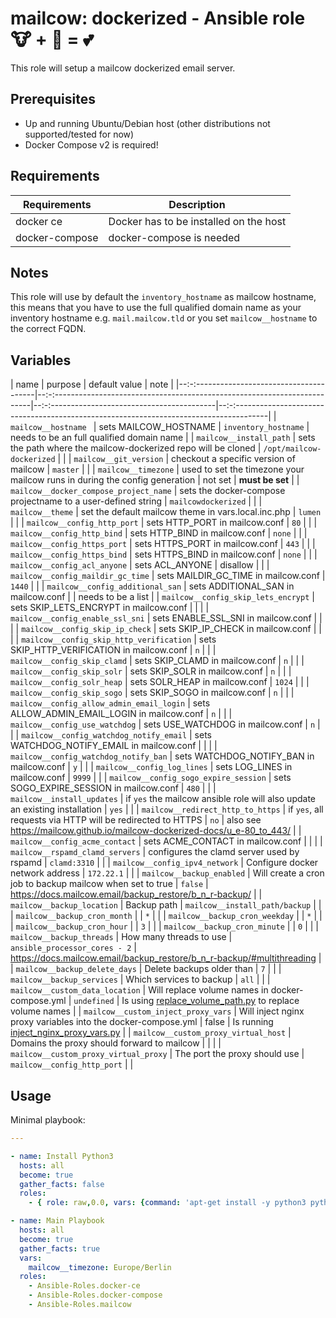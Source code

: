 # mailcow: dockerized - Ansible role 🐮 + 🐋 = 💕

This role will setup a mailcow dockerized email server.

## Prerequisites

- Up and running Ubuntu/Debian host (other distributions not supported/tested for now)
- Docker Compose v2 is required!

## Requirements

| Requirements   | Description                            |
| -------------- | -------------------------------------- |
| docker ce      | Docker has to be installed on the host |
| docker-compose | docker-compose is needed               |

## Notes
This role will use by default the `inventory_hostname` as mailcow hostname, this means that you have to use the full qualified domain name as your inventory hostname e.g. `mail.mailcow.tld` or you set `mailcow__hostname` to the correct FQDN.

## Variables

| name                                      | purpose                                                                     | default value                                | note                                                                                      |
|--:-:--------------------------------------|--:-:------------------------------------------------------------------------|--:-:-----------------------------------------|--:-:--------------------------------------------------------------------------------------|
| `mailcow__hostname `                      | sets MAILCOW_HOSTNAME                                                       | `inventory_hostname`                         | needs to be an full qualified domain name                                                 |
| `mailcow__install_path`                   | sets the path where the mailcow-dockerized repo will be cloned              | `/opt/mailcow-dockerized`                    |                                                                                           |
| `mailcow__git_version`                    | checkout a specific version of mailcow                                      | `master`                                     |                                                                                           |
| `mailcow__timezone`                       | used to set the timezone your mailcow runs in during the config generation  | not set                                      | **must be set**                                                                           |
| `mailcow__docker_compose_project_name`    | sets the docker-compose projectname to a user-defined string                | `mailcowdockerized`                          |                                                                                           |
| `mailcow__theme`                          | set the default mailcow theme in vars.local.inc.php                         | `lumen`                                      |                                                                                           |
| `mailcow__config_http_port`               | sets HTTP_PORT in mailcow.conf                                              | `80`                                         |                                                                                           |
| `mailcow__config_http_bind`               | sets HTTP_BIND in mailcow.conf                                              | `none`                                       |                                                                                           |
| `mailcow__config_https_port`              | sets HTTPS_PORT in mailcow.conf                                             | `443`                                        |                                                                                           |
| `mailcow__config_https_bind`              | sets HTTPS_BIND in mailcow.conf                                             | `none`                                       |                                                                                           |
| `mailcow__config_acl_anyone`              | sets ACL_ANYONE                                                             | disallow                                     |                                                                                           |
| `mailcow__config_maildir_gc_time`         | sets MAILDIR_GC_TIME in mailcow.conf                                        | `1440`                                       |                                                                                           |
| `mailcow__config_additional_san`          | sets ADDITIONAL_SAN in mailcow.conf                                         |                                              | needs to be a list                                                                        |
| `mailcow__config_skip_lets_encrypt`       | sets SKIP_LETS_ENCRYPT in mailcow.conf                                      |                                              |                                                                                           |
| `mailcow__config_enable_ssl_sni`          | sets ENABLE_SSL_SNI in mailcow.conf                                         |                                              |                                                                                           |
| `mailcow__config_skip_ip_check`           | sets SKIP_IP_CHECK in mailcow.conf                                          |                                              |                                                                                           |
| `mailcow__config_skip_http_verification`  | sets SKIP_HTTP_VERIFICATION in mailcow.conf                                 | `n`                                          |                                                                                           |
| `mailcow__config_skip_clamd`              | sets SKIP_CLAMD in mailcow.conf                                             | `n`                                          |                                                                                           |
| `mailcow__config_skip_solr`               | sets SKIP_SOLR in mailcow.conf                                              | `n`                                          |                                                                                           |
| `mailcow__config_solr_heap`               | sets SOLR_HEAP in mailcow.conf                                              | `1024`                                       |                                                                                           |
| `mailcow__config_skip_sogo`               | sets SKIP_SOGO in mailcow.conf                                              | `n`                                          |                                                                                           |
| `mailcow__config_allow_admin_email_login` | sets ALLOW_ADMIN_EMAIL_LOGIN in mailcow.conf                                | `n`                                          |                                                                                           |
| `mailcow__config_use_watchdog`            | sets USE_WATCHDOG in mailcow.conf                                           | `n`                                          |                                                                                           |
| `mailcow__config_watchdog_notify_email`   | sets WATCHDOG_NOTIFY_EMAIL in mailcow.conf                                  |                                              |                                                                                           |
| `mailcow__config_watchdog_notify_ban`     | sets WATCHDOG_NOTIFY_BAN in mailcow.conf                                    | `y`                                          |                                                                                           |
| `mailcow__config_log_lines`               | sets LOG_LINES in mailcow.conf                                              | `9999`                                       |                                                                                           |
| `mailcow__config_sogo_expire_session`     | sets SOGO_EXPIRE_SESSION in mailcow.conf                                    | `480`                                        |                                                                                           |
| `mailcow__install_updates`                | if `yes` the mailcow ansible role will also update an existing installation | `yes`                                        |                                                                                           |
| `mailcow__redirect_http_to_https`         | if `yes`, all requests via HTTP will be redirected to HTTPS                 | `no`                                         | also see https://mailcow.github.io/mailcow-dockerized-docs/u_e-80_to_443/                 |
| `mailcow__config_acme_contact`            | sets ACME_CONTACT in mailcow.conf                                           |                                              |                                                                                           |
| `mailcow__rspamd_clamd_servers`           | configures the clamd server used by rspamd                                  | `clamd:3310`                                 |                                                                                           |
| `mailcow__config_ipv4_network`            | Configure docker network address                                            | `172.22.1`                                   |                                                                                           |
| `mailcow__backup_enabled`                 | Will create a cron job to backup mailcow when set to true                   | `false`                                      | https://docs.mailcow.email/backup_restore/b_n_r-backup/                                   |
| `mailcow__backup_location`                | Backup path                                                                 | `mailcow__install_path/backup`               |                                                                                           |
| `mailcow__backup_cron_month`              |                                                                             | `*`                                          |                                                                                           |
| `mailcow__backup_cron_weekday`            |                                                                             | `*`                                          |                                                                                           |
| `mailcow__backup_cron_hour`               |                                                                             | `3`                                          |                                                                                           |
| `mailcow__backup_cron_minute`             |                                                                             | `0`                                          |                                                                                           |
| `mailcow__backup_threads`                 | How many threads to use                                                     | `ansible_processor_cores - 2` | https://docs.mailcow.email/backup_restore/b_n_r-backup/#multithreading                    |
| `mailcow__backup_delete_days`             | Delete backups older than                                                   | `7`                                          |                                                                                           |
| `mailcow__backup_services`                | Which services to backup                                                    | `all`                                        |                                                                                           |
| `mailcow__custom_data_location`           | Will replace volume names in docker-compose.yml                             | `undefined`                                  | Is using [replace_volume_path.py](./files/replace_volume_path.py) to replace volume names |
| `mailcow__custom_inject_proxy_vars`       | Will inject nginx proxy variables into the docker-compose.yml               | false                                        | Is running [inject_nginx_proxy_vars.py](./files/inject_nginx_proxy_vars.py)               |
| `mailcow__custom_proxy_virtual_host`      | Domains the proxy should forward to mailcow                                 |                                              |                                                                                           |
| `mailcow__custom_proxy_virtual_proxy`     | The port the proxy should use                                               | `mailcow__config_http_port`                  |                                                                                           |


## Usage

Minimal playbook:

```yaml
---

- name: Install Python3
  hosts: all
  become: true
  gather_facts: false
  roles:
    - { role: raw,0.0, vars: {command: 'apt-get install -y python3 python3-pip'} }

- name: Main Playbook
  hosts: all
  become: true
  gather_facts: true
  vars:
    mailcow__timezone: Europe/Berlin
  roles:
    - Ansible-Roles.docker-ce
    - Ansible-Roles.docker-compose
    - Ansible-Roles.mailcow
```
